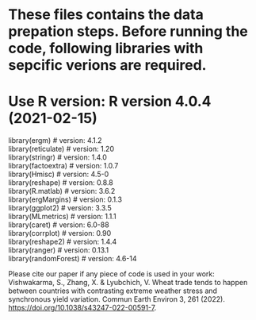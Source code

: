 # These files contains the data prepation steps. Before running the code, following libraries with sepcific verions are required. <br>

# Use  R version: R version 4.0.4 (2021-02-15)
library(ergm) # version: 4.1.2 <br> 
library(reticulate) # version:  1.20 <br>
library(stringr) # version: 1.4.0 <br>
library(factoextra) # version: 1.0.7 <br>
library(Hmisc) # version: 4.5-0 <br>
library(reshape) # version: 0.8.8 <br>
library(R.matlab) # version: 3.6.2 <br>
library(ergMargins) # version: 0.1.3 <br>
library(ggplot2) # version: 3.3.5 <br>
library(MLmetrics) # version: 1.1.1 <br>
library(caret) # version: 6.0-88 <br>
library(corrplot) # version: 0.90 <br>
library(reshape2) # version: 1.4.4 <br>
library(ranger) # version: 0.13.1 <br>
library(randomForest) # version: 4.6-14 <br>

Please cite our paper if any piece of code is used in your work: Vishwakarma, S., Zhang, X. & Lyubchich, V. Wheat trade tends to happen between countries with contrasting extreme weather stress and synchronous yield variation. Commun Earth Environ 3, 261 (2022). https://doi.org/10.1038/s43247-022-00591-7.
